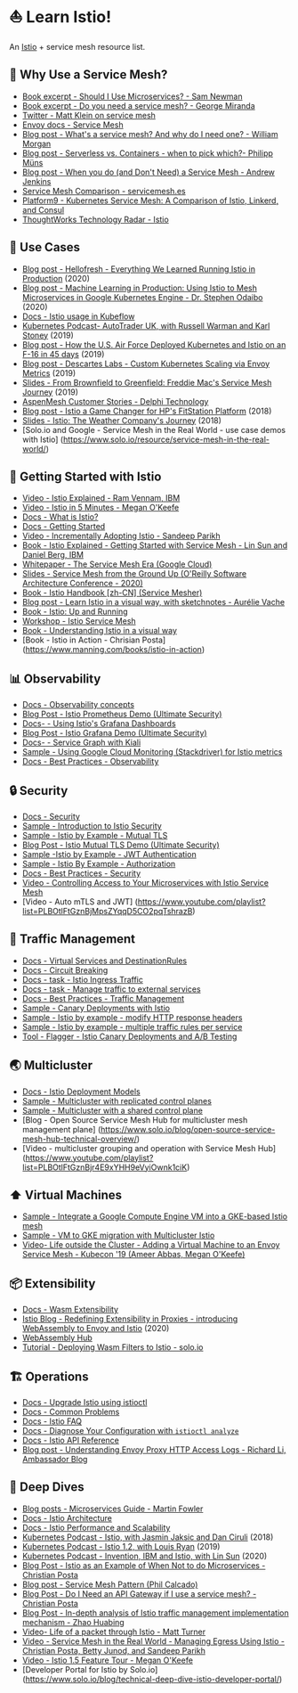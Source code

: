 # ⛵️ Learn Istio!

An [Istio](https://istio.io) + service mesh resource list.

## 🔎 Why Use a Service Mesh? 

- [Book excerpt - Should I Use Microservices? - Sam Newman](https://www.oreilly.com/content/should-i-use-microservices/)
- [Book excerpt - Do you need a service mesh?  - George Miranda](https://www.oreilly.com/content/do-you-need-a-service-mesh/)
- [Twitter - Matt Klein on service mesh](https://twitter.com/mattklein123/status/1142905758847315968)
- [Envoy docs - Service Mesh](https://www.envoyproxy.io/learn/service-mesh)
- [Blog post - What's a service mesh? And why do I need one? - William Morgan](https://buoyant.io/2017/04/25/whats-a-service-mesh-and-why-do-i-need-one/)
- [Blog post - Serverless vs. Containers - when to pick which?- Philipp Müns](https://www.serverless.com/blog/serverless-faas-vs-containers)
- [Blog post - When you do (and Don't Need) a Service Mesh - Andrew Jenkins](https://thenewstack.io/when-you-do-and-dont-need-a-service-mesh/)
- [Service Mesh Comparison - servicemesh.es](https://servicemesh.es/)
- [Platform9 - Kubernetes Service Mesh: A Comparison of Istio, Linkerd, and Consul](https://platform9.com/blog/kubernetes-service-mesh-a-comparison-of-istio-linkerd-and-consul/)
- [ThoughtWorks Technology Radar - Istio](https://www.thoughtworks.com/radar/platforms/istio)

## 🚀 Use Cases

- [Blog post - Hellofresh - Everything We Learned Running Istio in Production](https://engineering.hellofresh.com/everything-we-learned-running-istio-in-production-part-1-51efec69df65)  (2020)
- [Blog post - Machine Learning in Production: Using Istio to Mesh Microservices in Google Kubernetes Engine - Dr. Stephen Odaibo](https://medium.com/retina-ai-health-inc/machine-learning-in-production-using-istio-to-mesh-microservices-in-google-kubernetes-engine-9b15fb643bab) (2020)
- [Docs - Istio usage in Kubeflow](https://www.kubeflow.org/docs/other-guides/istio-in-kubeflow/)
- [Kubernetes Podcast-  AutoTrader UK, with Russell Warman and Karl Stoney](https://kubernetespodcast.com/episode/052-autotrader/) (2019)
- [Blog post - How the U.S. Air Force Deployed Kubernetes and Istio on an F-16 in 45 days](https://thenewstack.io/how-the-u-s-air-force-deployed-kubernetes-and-istio-on-an-f-16-in-45-days/) (2019)
- [Blog post - Descartes Labs - Custom Kubernetes Scaling via Envoy Metrics](https://medium.com/descarteslabs-team/custom-kubernetes-scaling-via-envoy-metrics-110d0bac720) (2019)
- [Slides - From Brownfield to Greenfield: Freddie Mac's Service Mesh Journey](https://static.sched.com/hosted_files/kccncna19/63/Tetrate%20-%20Freddie%20Mac%20-%20Istio%20Service%20Mesh.pdf) (2019)
- [AspenMesh Customer Stories - Delphi Technology](https://aspenmesh.io/landing_page/customer-story-delphi-simplifies-kubernetes-security-with-aspen-mesh/)
- [Blog post - Istio a Game Changer for HP's FitStation Platform](https://istio.io/latest/blog/2018/hp/) (2018)
- [Slides - Istio: The Weather Company's Journey](https://static.sched.com/hosted_files/kccnceu18/0e/Istio%20-%20The%20Weather%20Company%27s%20Journey.pdf) (2018)
- [Solo.io and Google - Service Mesh in the Real World - use case demos with Istio] (https://www.solo.io/resource/service-mesh-in-the-real-world/)


## 🥳 Getting Started with Istio

- [Video - Istio Explained - Ram Vennam, IBM](https://www.youtube.com/watch?v=6zDrLvpfCK4)
- [Video - Istio in 5 Minutes - Megan O'Keefe](https://www.youtube.com/watch?v=hkR1M6qwpnw)
- [Docs - What is Istio? ](https://istio.io/docs/concepts/what-is-istio/)
- [Docs - Getting Started](https://istio.io/docs/setup/getting-started/)
- [Video - Incrementally Adopting Istio - Sandeep Parikh](https://www.youtube.com/watch?v=0cgTHQFXYPQ)
- [Book - Istio Explained - Getting Started with Service Mesh - Lin Sun and Daniel Berg, IBM](https://www.ibm.com/account/reg/us-en/signup?formid=urx-42654)
- [Whitepaper - The Service Mesh Era (Google Cloud)](https://services.google.com/fh/files/misc/the_service_mesh_era_architecting_securing_and_managing_microservices_with_istio_white_paper.pdf)
- [Slides - Service Mesh from the Ground Up (O'Reilly Software Architecture Conference - 2020)](http://bit.ly/istio-sacon)
- [Book - Istio Handbook [zh-CN] (Service Mesher)](https://github.com/servicemesher/istio-handbook)
- [Blog post - Learn Istio in a visual way, with sketchnotes - Aurélie Vache](https://dev.to/aurelievache/understanding-istio-part-1-istio-components-4ik5)
- [Book - Istio: Up and Running](https://layer5.io/books/istio-up-and-running)
- [Workshop - Istio Service Mesh](https://github.com/layer5io/istio-service-mesh-workshop)
- [Book - Understanding Istio in a visual way](https://gumroad.com/aurelievache#vJYhM)
- [Book - Istio in Action - Chrisian Posta] (https://www.manning.com/books/istio-in-action)


## 📊 Observability

- [Docs - Observability concepts](https://istio.io/docs/concepts/observability/)
- [Blog Post - Istio Prometheus Demo (Ultimate Security)](https://ultimatesecurity.pro/post/istio-prometheus/)
- [Docs- - Using Istio's Grafana Dashboards](https://istio.io/docs/tasks/telemetry/metrics/using-istio-dashboard/)
- [Blog Post - Istio Grafana Demo (Ultimate Security)](https://ultimatesecurity.pro/post/istio-grafana/)
- [Docs- - Service Graph with Kiali ](https://istio.io/docs/tasks/telemetry/kiali/)
- [Sample - Using Google Cloud Monitoring (Stackdriver) for Istio metrics ](https://github.com/GoogleCloudPlatform/istio-samples/tree/master/istio-stackdriver)
- [Docs - Best Practices - Observability](https://istio.io/docs/ops/best-practices/observability/)

## 🔒 Security

- [Docs - Security ](https://istio.io/docs/concepts/security/)
- [Sample - Introduction to Istio Security ](https://github.com/GoogleCloudPlatform/istio-samples/tree/master/security-intro)
- [Sample - Istio by Example - Mutual TLS](https://istiobyexample.dev/mtls)
- [Blog Post - Istio Mutual TLS Demo (Ultimate Security)](https://ultimatesecurity.pro/post/istio-mtls/)
- [Sample -Istio by Example - JWT Authentication](https://istiobyexample.dev/jwt)
- [Sample - Istio By Example - Authorization](https://istiobyexample.dev/authorization/)
- [Docs - Best Practices - Security](https://istio.io/docs/ops/best-practices/security/)
- [Video - Controlling Access to Your Microservices with Istio Service Mesh](https://www.youtube.com/watch?v=5MqSOnQ7ZGw)
- [Video - Auto mTLS and JWT] (https://www.youtube.com/playlist?list=PLBOtlFtGznBjMpsZYqqD5CO2pqTshrazB)

## 🚦 Traffic Management

- [Docs - Virtual Services and DestinationRules ](https://istio.io/docs/concepts/traffic-management/#rule-configuration)
- [Docs - Circuit Breaking](https://istio.io/docs/tasks/traffic-management/circuit-breaking/)
- [Docs - task - Istio Ingress Traffic](https://istio.io/docs/tasks/traffic-management/ingress/ingress-control/)
- [Docs - task - Manage traffic to external services](https://istio.io/docs/tasks/traffic-management/egress/egress-control/)
- [Docs - Best Practices - Traffic Management](https://istio.io/docs/ops/best-practices/traffic-management/)
- [Sample - Canary Deployments with Istio](https://github.com/GoogleCloudPlatform/istio-samples/tree/master/istio-canary-gke)
- [Sample - Istio by example - modify HTTP response headers](https://istiobyexample.dev/response-headers/)
- [Sample - Istio by example - multiple traffic rules per service](https://istiobyexample.dev/multiple-traffic-rules/)
- [Tool - Flagger - Istio Canary Deployments and A/B Testing](https://docs.flagger.app/tutorials/istio-progressive-delivery)


## 🌏 Multicluster

- [Docs - Istio Deployment Models](https://istio.io/docs/ops/deployment/deployment-models/)
- [Sample - Multicluster with replicated control planes](https://github.com/GoogleCloudPlatform/istio-samples/tree/master/multicluster-gke/dual-control-plane)
- [Sample - Multicluster with a shared control plane ](https://github.com/GoogleCloudPlatform/istio-samples/tree/master/multicluster-gke/single-control-plane)
- [Blog - Open Source Service Mesh Hub for multicluster mesh management plane] (https://www.solo.io/blog/open-source-service-mesh-hub-technical-overview/)
- [Video - multicluster grouping and operation with Service Mesh Hub] (https://www.youtube.com/playlist?list=PLBOtlFtGznBjr4E9xYHH9eVyiOwnk1ciK)


## ⬆️ Virtual Machines

- [Sample - Integrate a Google Compute Engine VM into a GKE-based Istio mesh](https://github.com/GoogleCloudPlatform/istio-samples/tree/master/mesh-expansion-gce)
- [Sample - VM to GKE migration with Multicluster Istio](https://github.com/GoogleCloudPlatform/istio-samples/tree/master/multicluster-gke/vm-migration)
- [Video- Life outside the Cluster - Adding a Virtual Machine to an Envoy Service Mesh - Kubecon '19 (Ameer Abbas, Megan O'Keefe)](https://www.youtube.com/watch?v=0B8maYcjq_c)

## 📦 Extensibility

- [Docs - Wasm Extensibility](https://istio.io/docs/concepts/wasm/)
- [Istio Blog - Redefining Extensibility in Proxies - introducing WebAssembly to Envoy and Istio](https://istio.io/blog/2020/wasm-announce/) (2020)
- [WebAssembly Hub](https://webassemblyhub.io/)
- [Tutorial - Deploying Wasm Filters to Istio - solo.io](https://docs.solo.io/web-assembly-hub/latest/tutorial_code/deploy_tutorials/deploying_with_istio/)


## 🏗 Operations
- [Docs - Upgrade Istio using istioctl](https://istio.io/docs/setup/upgrade/istioctl-upgrade/)
- [Docs - Common Problems](https://istio.io/docs/ops/common-problems/)
- [Docs - Istio FAQ](https://istio.io/faq/)
- [Docs - Diagnose Your Configuration with `istioctl analyze`](https://istio.io/docs/ops/diagnostic-tools/istioctl-analyze/)
- [Docs - Istio API Reference](https://istio.io/docs/reference/config/)
- [Blog post - Understanding Envoy Proxy HTTP Access Logs - Richard Li, Ambassador Blog](https://blog.getambassador.io/understanding-envoy-proxy-and-ambassador-http-access-logs-fee7802a2ec5)

## 🌊 Deep Dives
- [Blog posts - Microservices Guide - Martin Fowler](https://martinfowler.com/microservices/)
- [Docs - Istio Architecture](https://istio.io/docs/ops/deployment/architecture/)
- [Docs - Istio Performance and Scalability](https://istio.io/docs/ops/deployment/performance-and-scalability/)
- [Kubernetes Podcast - Istio, with Jasmin Jaksic and Dan Ciruli](https://kubernetespodcast.com/episode/015-istio/) (2018)
- [Kubernetes Podcast - Istio 1.2, with Louis Ryan](https://kubernetespodcast.com/episode/058-istio-1.2/) (2019)
- [Kubernetes Podcast - Invention, IBM and Istio, with Lin Sun](https://kubernetespodcast.com/episode/086-invention-ibm-istio/) (2020)
- [Blog Post - Istio as an Example of When Not to do Microservices - Christian Posta](https://blog.christianposta.com/microservices/istio-as-an-example-of-when-not-to-do-microservices/)
- [Blog post - Service Mesh Pattern (Phil Calcado)](https://philcalcado.com/2017/08/03/pattern_service_mesh.html) 
- [Blog Post - Do I Need an API Gateway if I use a service mesh? - Christian Posta](https://blog.christianposta.com/microservices/do-i-need-an-api-gateway-if-i-have-a-service-mesh/)
- [Blog Post - In-depth analysis of Istio traffic management implementation mechanism - Zhao Huabing](https://zhaohuabing.com/post/2018-09-25-istio-traffic-management-impl-intro/)
- [Video- Life of a packet through Istio - Matt Turner ](https://www.youtube.com/watch?v=cB611FtjHcQ)
- [Video - Service Mesh in the Real World - Managing Egress Using Istio - Christian Posta, Betty Junod, and Sandeep Parikh](https://www.youtube.com/watch?v=hjTLSaK4PH8)
- [Video - Istio 1.5 Feature Tour - Megan O'Keefe](https://www.youtube.com/watch?v=A4TqYj2vSA4)
- [Developer Portal for Istio by Solo.io] (https://www.solo.io/blog/technical-deep-dive-istio-developer-portal/)
